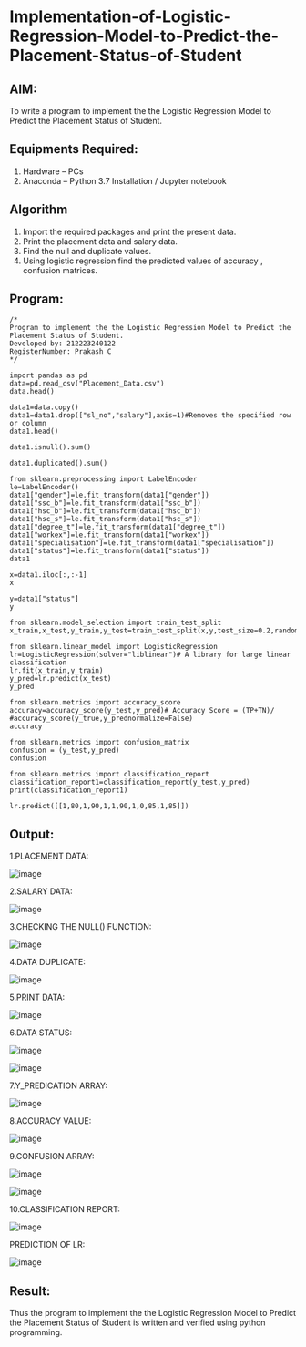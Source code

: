 # Implementation-of-Logistic-Regression-Model-to-Predict-the-Placement-Status-of-Student

## AIM:
To write a program to implement the the Logistic Regression Model to Predict the Placement Status of Student.

## Equipments Required:
1. Hardware – PCs
2. Anaconda – Python 3.7 Installation / Jupyter notebook

## Algorithm
1. Import the required packages and print the present data.
2. Print the placement data and salary data.
3. Find the null and duplicate values.
4. Using logistic regression find the predicted values of accuracy , confusion matrices.

## Program:
```
/*
Program to implement the the Logistic Regression Model to Predict the Placement Status of Student.
Developed by: 212223240122
RegisterNumber: Prakash C
*/
```
```
import pandas as pd
data=pd.read_csv("Placement_Data.csv")
data.head()

data1=data.copy()
data1=data1.drop(["sl_no","salary"],axis=1)#Removes the specified row or column
data1.head()

data1.isnull().sum()

data1.duplicated().sum()

from sklearn.preprocessing import LabelEncoder
le=LabelEncoder()
data1["gender"]=le.fit_transform(data1["gender"])
data1["ssc_b"]=le.fit_transform(data1["ssc_b"])
data1["hsc_b"]=le.fit_transform(data1["hsc_b"])
data1["hsc_s"]=le.fit_transform(data1["hsc_s"])
data1["degree_t"]=le.fit_transform(data1["degree_t"])
data1["workex"]=le.fit_transform(data1["workex"])
data1["specialisation"]=le.fit_transform(data1["specialisation"])
data1["status"]=le.fit_transform(data1["status"])
data1

x=data1.iloc[:,:-1]
x

y=data1["status"]
y

from sklearn.model_selection import train_test_split
x_train,x_test,y_train,y_test=train_test_split(x,y,test_size=0.2,random_state=0)

from sklearn.linear_model import LogisticRegression
lr=LogisticRegression(solver="liblinear")# A library for large linear classification
lr.fit(x_train,y_train)
y_pred=lr.predict(x_test)
y_pred

from sklearn.metrics import accuracy_score
accuracy=accuracy_score(y_test,y_pred)# Accuracy Score = (TP+TN)/
#accuracy_score(y_true,y_prednormalize=False)
accuracy

from sklearn.metrics import confusion_matrix
confusion = (y_test,y_pred)
confusion

from sklearn.metrics import classification_report
classification_report1=classification_report(y_test,y_pred)
print(classification_report1)

lr.predict([[1,80,1,90,1,1,90,1,0,85,1,85]])
```

## Output:
1.PLACEMENT DATA:

![image](https://github.com/preethi2831/Implementation-of-Logistic-Regression-Model-to-Predict-the-Placement-Status-of-Student/assets/155142246/ee33d2ba-a53d-498f-85b8-e2dab2cdbedb)

2.SALARY DATA:

![image](https://github.com/preethi2831/Implementation-of-Logistic-Regression-Model-to-Predict-the-Placement-Status-of-Student/assets/155142246/8725adf4-c455-422c-a372-2dbb1e8113c4)

3.CHECKING THE NULL() FUNCTION:

![image](https://github.com/preethi2831/Implementation-of-Logistic-Regression-Model-to-Predict-the-Placement-Status-of-Student/assets/155142246/cb4fb35a-2bb8-493c-bae3-5e3121976a34)

4.DATA DUPLICATE:

![image](https://github.com/preethi2831/Implementation-of-Logistic-Regression-Model-to-Predict-the-Placement-Status-of-Student/assets/155142246/d3cccb38-4652-4180-8ff6-4706075d56c6)

5.PRINT DATA:

![image](https://github.com/preethi2831/Implementation-of-Logistic-Regression-Model-to-Predict-the-Placement-Status-of-Student/assets/155142246/56730a28-df28-41c7-bda7-67e3d37a229b)

6.DATA STATUS:

![image](https://github.com/preethi2831/Implementation-of-Logistic-Regression-Model-to-Predict-the-Placement-Status-of-Student/assets/155142246/0c4a453f-2c31-4c96-9592-03932695c344)

![image](https://github.com/preethi2831/Implementation-of-Logistic-Regression-Model-to-Predict-the-Placement-Status-of-Student/assets/155142246/58ea4c7a-363d-4ba5-802e-d23817a8bd16)


7.Y_PREDICATION ARRAY:

![image](https://github.com/preethi2831/Implementation-of-Logistic-Regression-Model-to-Predict-the-Placement-Status-of-Student/assets/155142246/0fbee6ad-a702-4921-9de9-a151a6632a66)

8.ACCURACY VALUE:

![image](https://github.com/preethi2831/Implementation-of-Logistic-Regression-Model-to-Predict-the-Placement-Status-of-Student/assets/155142246/f694719f-4dc5-4f9b-bb40-6cf738238833)

9.CONFUSION ARRAY:

![image](https://github.com/preethi2831/Implementation-of-Logistic-Regression-Model-to-Predict-the-Placement-Status-of-Student/assets/155142246/0c4a235c-e8a8-4216-ad4a-39201be2bfb9)

![image](https://github.com/preethi2831/Implementation-of-Logistic-Regression-Model-to-Predict-the-Placement-Status-of-Student/assets/155142246/f8398a01-728e-4203-9cc7-02722a726f50)

10.CLASSIFICATION REPORT:

![image](https://github.com/preethi2831/Implementation-of-Logistic-Regression-Model-to-Predict-the-Placement-Status-of-Student/assets/155142246/8837b5af-b14c-4184-9385-8dc065da0c41)

PREDICTION OF LR:

![image](https://github.com/preethi2831/Implementation-of-Logistic-Regression-Model-to-Predict-the-Placement-Status-of-Student/assets/155142246/b1511eef-9954-49c5-8739-24ba5cac5496)


## Result:
Thus the program to implement the the Logistic Regression Model to Predict the Placement Status of Student is written and verified using python programming.
